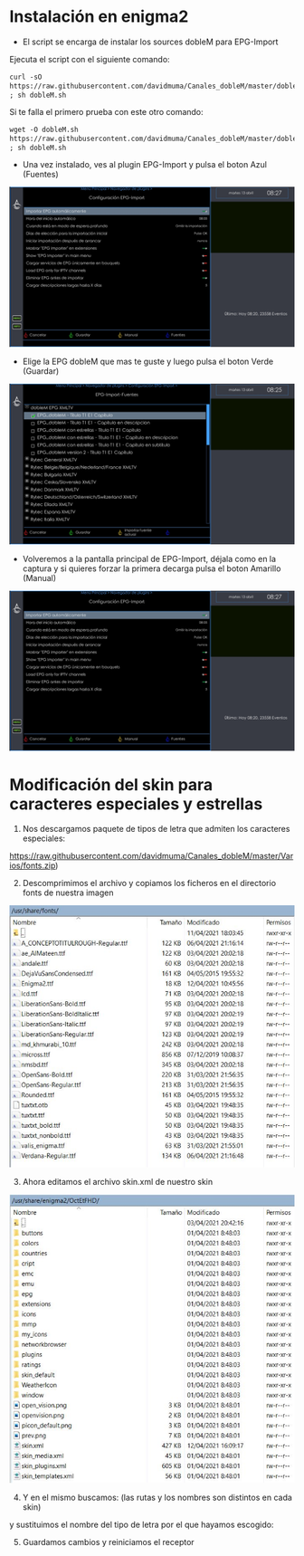 # <b>Instalación en enigma2 </B>

- El script se encarga de instalar los sources dobleM para EPG-Import

Ejecuta el script con el siguiente comando:
```
curl -sO https://raw.githubusercontent.com/davidmuma/Canales_dobleM/master/dobleM.sh ; sh dobleM.sh
```
Si te falla el primero prueba con este otro comando:
```
wget -O dobleM.sh https://raw.githubusercontent.com/davidmuma/Canales_dobleM/master/dobleM.sh ; sh dobleM.sh
```

- Una vez instalado, ves al plugin EPG-Import y pulsa el boton Azul (Fuentes)

![alt text](https://raw.githubusercontent.com/davidmuma/Canales_dobleM/master/Varios/E2_I1.jpg)

- Elige la EPG dobleM que mas te guste y luego pulsa el boton Verde (Guardar)

![alt text](https://raw.githubusercontent.com/davidmuma/Canales_dobleM/master/Varios/E2_I2.jpg)

- Volveremos a la pantalla principal de EPG-Import, déjala como en la captura y si quieres forzar la primera decarga pulsa el boton Amarillo (Manual)

![alt text](https://raw.githubusercontent.com/davidmuma/Canales_dobleM/master/Varios/E2_I1.jpg)
#

# Modificación del skin para caracteres especiales y estrellas

1. Nos descargamos paquete de tipos de letra que admiten los caracteres especiales:

https://raw.githubusercontent.com/davidmuma/Canales_dobleM/master/Varios/fonts.zip)

2. Descomprimimos el archivo y copiamos los ficheros en el directorio fonts de nuestra imagen

![alt text](https://raw.githubusercontent.com/davidmuma/Canales_dobleM/master/Varios/E2_S1.jpg)

3. Ahora editamos el archivo skin.xml de nuestro skin

![alt text](https://raw.githubusercontent.com/davidmuma/Canales_dobleM/master/Varios/E2_S2.jpg)

4. Y en el mismo buscamos: (las rutas y los nombres son distintos en cada skin)

<font filename="/usr/share/fonts/OpenSans-Regular.ttf" name="Regular" scale="95"/>   

y sustituimos el nombre del tipo de letra por el que hayamos escogido:

<font filename="/usr/share/fonts/NanumGothic.ttf" name="Regular" scale="95"/> 

5. Guardamos cambios y reiniciamos el receptor






